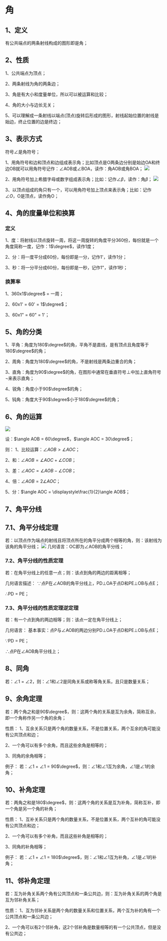 # 角

## 1、定义
有公共端点的两条射线构成的图形即是角；

## 2、性质
1、公共端点为顶点；

2、两条射线为角的两条边；

3、角是有大小和度量单位，所以可以被运算和比较；

4、角的大小与边长无关；

5、可以理解成一条射线以端点(顶点)旋转后形成的图形，射线起始位置的射线是始边，终止位置的边是终边；

## 3、表示方式
符号$\angle$是角符号；

1、用角符号和边和顶点和边组成表示角；比如顶点是O两条边分别是始边OA和终边OB就可以用角符号记作：$\angle$AOB或$\angle$BOA，读作：角AOB或角BOA；
![](../images/角01.png)

2、用角符号加上希腊字母或数字组成表示角；比如：记作$\angle\beta$，读作：角$\beta$；
![](../images/角02.png)

3、以顶点组成的角只有一个，可以用角符号加上顶点来表示角；比如：记作$\angle O$，O是顶点，读作角O；

## 4、角的度量单位和换算
### 定义
1、度：将射线以顶点旋转一周，将这一周旋转的角度平分360份，每份就是一个角度简称一度，记作：1$\degree$，读作1度；

2、分：将一度平分成60份，每份即是一分，记作1'，读作1分；

3、秒：将一分平分成60份，每份即是一秒，记作1"，读作1秒；
### 换算率
1、360x1$\degree$ = 一周；

2、60x1' = 60' = 1$\degree$；

3、60x1" = 60" = 1'；

## 5、角的分类
1、平角：角度为180$\degree$的角，平角不是直线，是有顶点且角度等于180$\degree$的角；

2、周角：角度为180$\degree$的角，不是射线是两条边重合的角；

3、直角：角度为90$\degree$的角，在图形中通常在垂直符号$\perp$中加上直角符号$\lnot$来表示直角；

4、锐角：角度小于90$\degree$的角；

5、钝角：角度大于90$\degree$小于180$\degree$的角；

## 6、角的运算
![](../images/角03.png)

设：$\angle AOB = 60\degree$，$\angle AOC = 30\degree$；

则：
1、比较运算：$\angle AOB > \angle AOC$；

2、和：$\angle AOB = \angle AOC + \angle COB$；

3、差：$\angle AOC = \angle AOB - \angle COB$；

4、倍：$\angle AOB = 2\angle AOC$；

5、分：$\angle AOC = \displaystyle\frac{1}{2}\angle AOB$；

## 7、角平分线
## 7.1、角平分线定理
若：以顶点作为端点的射线且将顶点所在的角平分成两个相等的角，则：该射线为该角的角平分线；
![](../images/角03.png)
几何语言：OC即为$\angle$AOB的角平分线；

### 7.2、角平分线的性质定理
若：在角平分线上的任意一点；则：该点到角的两边的距离相等；

几何语言描述：
$\because$点P在$\angle$AOB的角平分线上，PD$\bot$OA于点D和PE$\bot$OB与点E；

$\therefore$PD = PE；

### 7.3、角平分线的性质定理逆定理
若：有一个点到角的两边相等；则：该点一定在角平分线上；

几何语言：
基本事实：点P与$\angle$AOB的两边分别PD$\bot$OA于点D和PE$\bot$OB与点E；

$\because$PD = PE；

$\therefore$点P在$\angle$AOB角平分线上；

## 8、同角
若：$\angle1$ = $\angle2$，则：$\angle1$和$\angle2$是同角关系或称等角关系，且只是数量关系；

## 9、余角定理
若：两个角之和是90$\degree$，则：这两个角的关系是互为余角，简称互余，即一个角称作另一个角的余角；

性质：
1、互余关系只是两个角的数量关系，不是位置关系，两个互余的角可能没有公共顶点和边；

2、一个角可以有多个余角，而且这些余角是相等的；

3、同角的余角相等；

例子：
若：$\angle1$ + $\angle1$ = 90$\degree$，则：$\angle1$和$\angle1$互为余角，$\angle1$是$\angle1$的余角；

## 10、补角定理
若：两角之和是180$\degree$，则：这两个角的关系是互为补角，简称互补，即一个角是另一个角的补角；

性质：
1、互补关系只是两个角的数量关系，不是位置关系，两个互补的角可能没有公共顶点和边；

2、一个角可以有多个补角，而且这些补角是相等的；

3、同角的补角相等；

例子：
若：$\angle1$ + $\angle1$ = 180$\degree$，则：$\angle1$和$\angle1$互为补角，$\angle1$是$\angle1$的补角；

## 11、邻补角定理
若：互为补角关系两个角有公共顶点和一条公共边，则：互为补角关系的两个角是互为邻补角关系；

性质：
1、互为邻补关系是两个角的数量关系和位置关系，两个互为补的角有一个公共顶点和一条公共边；

2、一个角可以有2个邻补角，这2个邻补角是数量相等的有一个公共顶点，但是没有公共边；

